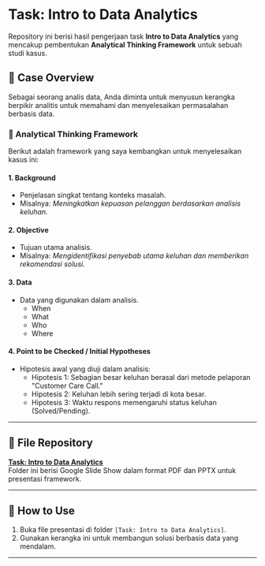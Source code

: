 # Task: Intro to Data Analytics  
Repository ini berisi hasil pengerjaan task **Intro to Data Analytics** yang mencakup pembentukan **Analytical Thinking Framework** untuk sebuah studi kasus.

## 📌 Case Overview
Sebagai seorang analis data, Anda diminta untuk menyusun kerangka berpikir analitis untuk memahami dan menyelesaikan permasalahan berbasis data.  

### 🧠 Analytical Thinking Framework
Berikut adalah framework yang saya kembangkan untuk menyelesaikan kasus ini:  

#### 1. **Background**  
- Penjelasan singkat tentang konteks masalah.
- Misalnya: *Meningkatkan kepuasan pelanggan berdasarkan analisis keluhan.*

#### 2. **Objective**  
- Tujuan utama analisis.
- Misalnya: *Mengidentifikasi penyebab utama keluhan dan memberikan rekomendasi solusi.*

#### 3. **Data**  
- Data yang digunakan dalam analisis.  
  - When
  - What
  - Who
  - Where

#### 4. **Point to be Checked / Initial Hypotheses**  
- Hipotesis awal yang diuji dalam analisis:  
  - Hipotesis 1: Sebagian besar keluhan berasal dari metode pelaporan "Customer Care Call."
  - Hipotesis 2: Keluhan lebih sering terjadi di kota besar.
  - Hipotesis 3: Waktu respons memengaruhi status keluhan (Solved/Pending).

---

## 📂 File Repository
**[Task: Intro to Data Analytics](https://docs.google.com/presentation/d/1jIcTkrkMCsqV6KHFxtDi771kvDf5D3T1/edit?usp=sharing&ouid=107948863460405350066&rtpof=true&sd=true/)**  
   Folder ini berisi Google Slide Show dalam format PDF dan PPTX untuk presentasi framework.


---

## 🎯 How to Use
1. Buka file presentasi di folder `[Task: Intro to Data Analytics]`.
2. Gunakan kerangka ini untuk membangun solusi berbasis data yang mendalam.

---

